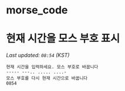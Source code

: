 # morse_code
# 현재 시간을 모스 부호 표시
<!-- MORSE_TIME_START -->
_Last updated: `08:54` (KST)_

```
현재 시간을 입력하세요. 모스 부호로 바꿉니다
----- ---.. ..... ....-
모스 부호를 다시 현재 시간으로 바꿉니다
0854
```
<!-- MORSE_TIME_END -->
